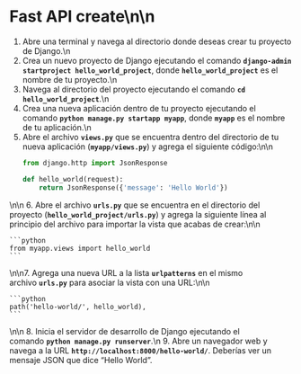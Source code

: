 # Fast API create\n\n
1. Abre una terminal y navega al directorio donde deseas crear tu proyecto de Django.\n
2. Crea un nuevo proyecto de Django ejecutando el comando **`django-admin startproject hello_world_project`**, donde **`hello_world_project`** es el nombre de tu proyecto.\n
3. Navega al directorio del proyecto ejecutando el comando **`cd hello_world_project`**.\n
4. Crea una nueva aplicación dentro de tu proyecto ejecutando el comando **`python manage.py startapp myapp`**, donde **`myapp`** es el nombre de tu aplicación.\n
5. Abre el archivo **`views.py`** que se encuentra dentro del directorio de tu nueva aplicación (**`myapp/views.py`**) y agrega el siguiente código:\n\n
    ```python
    from django.http import JsonResponse
    
    def hello_world(request):
        return JsonResponse({'message': 'Hello World'})
    ```
\n\n
6. Abre el archivo **`urls.py`** que se encuentra en el directorio del proyecto (**`hello_world_project/urls.py`**) y agrega la siguiente línea al principio del archivo para importar la vista que acabas de crear:\n\n

    ```python
    from myapp.views import hello_world
    ```

\n\n7. Agrega una nueva URL a la lista **`urlpatterns`** en el mismo archivo **`urls.py`** para asociar la vista con una URL:\n\n

    ```python
    path('hello-world/', hello_world),
    ```
\n\n 
8. Inicia el servidor de desarrollo de Django ejecutando el comando **`python manage.py runserver`**.\n
9. Abre un navegador web y navega a la URL **`http://localhost:8000/hello-world/`**. Deberías ver un mensaje JSON que dice “Hello World”.